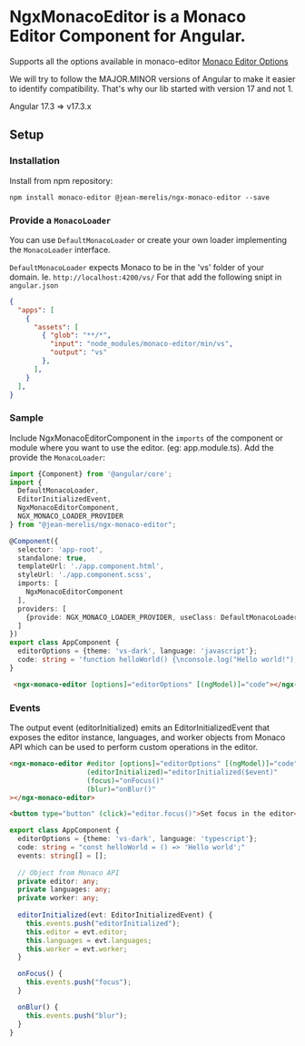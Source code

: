 # NgxMonacoEditor is a  Monaco Editor Component for Angular.

Supports all the options available in monaco-editor [Monaco Editor Options](https://microsoft.github.io/monaco-editor/api/index.html)

We will try to follow the MAJOR.MINOR versions of Angular to make it easier to identify compatibility. That's why our lib started with version 17 and not 1.

Angular 17.3 => v17.3.x


## Setup

### Installation

Install from npm repository:
```
npm install monaco-editor @jean-merelis/ngx-monaco-editor --save
 ```

### Provide a `MonacoLoader`

You can use `DefaultMonacoLoader` or create your own loader implementing the `MonacoLoader` interface. 

`DefaultMonacoLoader` expects Monaco to be in the 'vs' folder of your domain. Ie. `http://localhost:4200/vs/`
For that add the following snipt in `angular.json`

```json
{
  "apps": [
    {
      "assets": [
        { "glob": "**/*",
          "input": "node_modules/monaco-editor/min/vs",
          "output": "vs"
        },
      ],
    }
  ],
}
 ```

### Sample
Include NgxMonacoEditorComponent in the `imports` of the component or module where you want to use the editor. (eg: app.module.ts). Add the provide the `MonacoLoader`:

```typescript
import {Component} from '@angular/core';
import {
  DefaultMonacoLoader,
  EditorInitializedEvent,
  NgxMonacoEditorComponent, 
  NGX_MONACO_LOADER_PROVIDER
} from "@jean-merelis/ngx-monaco-editor";

@Component({
  selector: 'app-root',
  standalone: true,
  templateUrl: './app.component.html',
  styleUrl: './app.component.scss',
  imports: [
    NgxMonacoEditorComponent
  ],
  providers: [
    {provide: NGX_MONACO_LOADER_PROVIDER, useClass: DefaultMonacoLoader}
  ]
})
export class AppComponent {
  editorOptions = {theme: 'vs-dark', language: 'javascript'};
  code: string = 'function helloWorld() {\nconsole.log("Hello world!");\n}';
}
```

```html
 <ngx-monaco-editor [options]="editorOptions" [(ngModel)]="code"></ngx-monaco-editor>
```



### Events
The output event (editorInitialized) emits an EditorInitializedEvent that exposes the editor instance, languages, and worker objects from Monaco API 
which can be used to perform custom operations in the editor.
```html
<ngx-monaco-editor #editor [options]="editorOptions" [(ngModel)]="code"
                   (editorInitialized)="editorInitialized($event)"
                   (focus)="onFocus()"
                   (blur)="onBlur()"
></ngx-monaco-editor>

<button type="button" (click)="editor.focus()">Set focus in the editor</button>
```

```typescript
export class AppComponent {
  editorOptions = {theme: 'vs-dark', language: 'typescript'};
  code: string = "const helloWorld = () => 'Hello world';"
  events: string[] = [];
  
  // Object from Monaco API
  private editor: any;
  private languages: any;  
  private worker: any; 
  
  editorInitialized(evt: EditorInitializedEvent) {
    this.events.push("editorInitialized");
    this.editor = evt.editor;
    this.languages = evt.languages;
    this.worker = evt.worker;
  }

  onFocus() {
    this.events.push("focus");
  }

  onBlur() {
    this.events.push("blur");
  }
}
```

